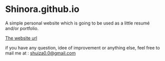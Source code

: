# Shinora.github.io

A simple personal website which is going to be used as a little resumé and/or portfolio. 

[The website url](https://shinora.github.io)

if you have any question, idee of improvement or anything else, feel free to mail me at : shuiza0.0@gmail.com